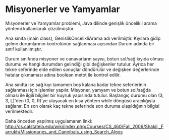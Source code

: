 # Misyonerler ve Yamyamlar

Misyonerler ve Yamyamlar problemi, Java dilinde genişlik öncelikli arama yöntemi kullanılarak çözülmüştür. 

Ana sınıfa (main class), GenislikOncelikliArama adı verilmiştir. Kıyılara gidip gelme durumlarının kontrolünün sağlanması açısından Durum adında bir sınıf kullanılmıştır. 

Durum sınıfında misyoner ve canavarların sayısı, botun sol/sağ kıyıda olması durumu ve hangi durumdan gelindiği gibi değişkenler tutulur. Ayrıca her tekne seferinde elde edilen sonuçlar döndürülür ve değişken değerlerinde hatalar çıkmaması adına boolean metot ile kontrol edilir. 

Ana sınıfta ise sağ kıyı tamamen boş kalana kadar tekne seferlerinin sağlanması için işlemler yapılır. Misyoner, yamyam ve botun sol/sağda olması ile ilgili bilgiler bir kuyruk yapısında tutulur. Başlangıç durumu olan (3, 3, L)'den (0, 0, R)'ye ulaşacak en kısa yöntem while döngüsü aracılığıyla sağlanır. 
En son olarak kaç tekne seferinde son duruma ulaşıldığının bilgisi verilmektedir.

Daha önceden yapılmış uygulamanın linki: http://cs.calstatela.edu/wiki/index.php/Courses/CS_460/Fall_2006/Shakil,_Farrukh/Missionaries_and_Cannibals_using_Search_Algos
